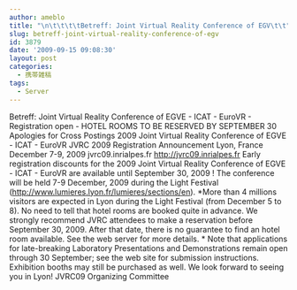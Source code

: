 ```yaml
---
author: ameblo
title: "\n\t\t\t\tBetreff: Joint Virtual Reality Conference of EGV\t\t"
slug: betreff-joint-virtual-reality-conference-of-egv
id: 3879
date: '2009-09-15 09:08:30'
layout: post
categories:
  - 携帯雑稿
tags:
  - Server
---
```


Betreff: Joint Virtual Reality Conference of EGVE - ICAT - EuroVR - Registration open - HOTEL ROOMS TO BE RESERVED BY SEPTEMBER 30 Apologies for Cross Postings 2009 Joint Virtual Reality Conference of EGVE - ICAT - EuroVR JVRC 2009 Registration Announcement Lyon, France December 7-9, 2009 jvrc09.inrialpes.fr <http://jvrc09.inrialpes.fr> Early registration discounts for the 2009 Joint Virtual Reality Conference of EGVE - ICAT - EuroVR are available until September 30, 2009 ! The conference will be held 7-9 December, 2009 during the Light Festival (http://www.lumieres.lyon.fr/lumieres/sections/en). *More than 4 millions visitors are expected in Lyon during the Light Festival (from December 5 to 8). No need to tell that hotel rooms are booked quite in advance. We strongly recommend JVRC attendees to make a reservation before September 30, 2009. After that date, there is no guarantee to find an hotel room available. See the web server for more details. * Note that applications for late-breaking Laboratory Presentations and Demonstrations remain open through 30 September; see the web site for submission instructions. Exhibition booths may still be purchased as well. We look forward to seeing you in Lyon! JVRC09 Organizing Committee
